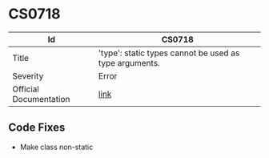 # CS0718

| Id                     | CS0718                                                            |
| ---------------------- | ----------------------------------------------------------------- |
| Title                  | 'type': static types cannot be used as type arguments\.           |
| Severity               | Error                                                             |
| Official Documentation | [link](http://docs.microsoft.com/en-us/dotnet/csharp/misc/cs0718) |

## Code Fixes

* Make class non\-static

